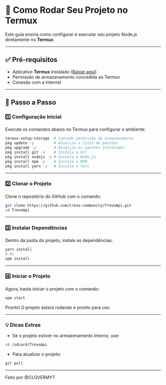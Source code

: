 
# 📱 Como Rodar Seu Projeto no Termux

Este guia ensina como configurar e executar seu projeto Node.js diretamente no **Termux**.

---

## ✅ Pré-requisitos

- Aplicativo **Termux** instalado ([Baixar aqui](https://f-droid.org/packages/com.termux/))  
- Permissão de armazenamento concedida ao Termux  
- Conexão com a internet

---

## 🚀 Passo a Passo

### 1️⃣ Configuração Inicial

Execute os comandos abaixo no Termux para configurar o ambiente:

```bash
termux-setup-storage  # Concede permissão de armazenamento
pkg update -y         # Atualiza a lista de pacotes
pkg upgrade -y        # Atualiza os pacotes instalados
pkg install git -y    # Instala o Git
pkg install nodejs -y # Instala o Node.js
pkg install npm -y    # Instala o NPM
pkg install yarn -y   # Instala o Yarn
```

---

### 2️⃣ Clonar o Projeto

Clone o repositório do GitHub com o comando:

```bash
git clone https://github.com/trevo-community/TrevoApi.git
cd TrevoApi
```

---

### 3️⃣ Instalar Dependências

Dentro da pasta do projeto, instale as dependências:

```bash
yarn install  
# Ou
npm install
```

---

### 4️⃣ Iniciar o Projeto

Agora, basta iniciar o projeto com o comando:

```bash
npm start
```

Pronto! O projeto estará rodando e pronto para uso.

---

### 💡 Dicas Extras

- Se o projeto estiver no armazenamento interno, use:

```bash
cd /sdcard/TrevoApi
```

- Para atualizar o projeto:

```bash
git pull
```

---

Feito por @CLOVERMYT
